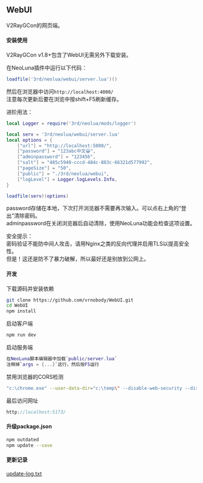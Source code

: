 ## WebUI
V2RayGCon的网页端。  

#### 安装使用
V2RayGCon v1.8+包含了WebUI无需另外下载安装。  

在NeoLuna插件中运行以下代码：  
```lua
loadfile('3rd/neolua/webui/server.lua')()
```
然后在浏览器中访问`http://localhost:4000/`  
注意每次更新后要在浏览中按shift+F5刷新缓存。  
  
进阶用法：
```lua
local Logger = require('3rd/neolua/mods/logger')

local serv = '3rd/neolua/webui/server.lua'
local options = {
    ["url"] = "http://localhost:5000/",
    ["password"] = "123abc中文😀",
    ["adminpassword"] = "123456",
    ["salt"] = "485c5940-cccd-484c-883c-66321d577992",
    ["pageSize"] = "50",
    ["public"] = "./3rd/neolua/webui",
    ["logLevel"] = Logger.logLevels.Info,
}

loadfile(serv)(options)
```
password存储在本地，下次打开浏览器不需要再次输入。可以点右上角的“登出”清除密码。  
adminpassword在关闭浏览器后自动清除，使用NeoLuna功能会检查这项设置。  
  
安全提示：  
密码验证不能防中间人攻击，请用Nginx之类的反向代理并启用TLS以提高安全性。  
但是！这还是防不了暴力破解，所以最好还是别放到公网上。  
  
#### 开发
下载源码并安装依赖
```sh
git clone https://github.com/vrnobody/WebUI.git
cd WebUI
npm install
```
  
启动客户端
```sh
npm run dev
```
  
启动服务端
```lua
在NeoLuna脚本编辑器中加载`public/server.lua`
注释掉`args = {...}`这行，然后按F5运行
```

禁用浏览器的CORS检测
```bash
"c:\chrome.exe" --user-data-dir="c:\temp\" --disable-web-security --disable-site-isolation-trials
```

最后访问网址  
```js
http://localhost:5173/
```

#### 升级package.json
```bash
npm outdated
npm update --save
```

#### 更新记录
[update-log.txt](https://github.com/vrnobody/WebUI/blob/main/update-log.txt)  

